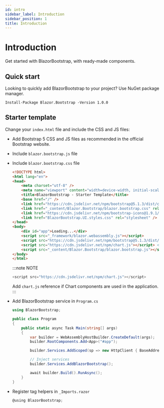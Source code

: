 ```yaml
---
id: intro
sidebar_label: Introduction
sidebar_position: 1
title: Introduction
---
```


# Introduction

Get started with BlazorBootstrap, with ready-made components.

## Quick start

Looking to quickly add BlazorBootstrap to your project? Use NuGet package manager.

```shell
Install-Package Blazor.Bootstrap -Version 1.0.0
```

## Starter template

Change your `index.html` file and include the CSS and JS files:
 - Add Bootstrap 5 CSS and JS files as recommended in the official Bootstrap website.
 - Include `blazor.bootstrap.js` file
 - Include `blazor.bootstrap.css` file

   ```html {8,9,10,16,17,18} showLineNumbers
   <!DOCTYPE html>
   <html lang="en">
   <head>
       <meta charset="utf-8" />
       <meta name="viewport" content="width=device-width, initial-scale=1.0, maximum-scale=1.0, user-scalable=no" />
       <title>BlazorBootstrap - Starter Template</title>
       <base href="/" />
       <link href="https://cdn.jsdelivr.net/npm/bootstrap@5.1.3/dist/css/bootstrap.min.css" rel="stylesheet" integrity="sha384-1BmE4kWBq78iYhFldvKuhfTAU6auU8tT94WrHftjDbrCEXSU1oBoqyl2QvZ6jIW3" crossorigin="anonymous">
       <link href="_content/Blazor.Bootstrap/blazor.bootstrap.css" rel="stylesheet" />
       <link href="https://cdn.jsdelivr.net/npm/bootstrap-icons@1.9.1/font/bootstrap-icons.css" rel="stylesheet" >
       <link href="BlazorBootstrap.UI.styles.css" rel="stylesheet" />
   </head>
   <body>
       <div id="app">Loading...</div>
       <script src="_framework/blazor.webassembly.js"></script>
       <script src="https://cdn.jsdelivr.net/npm/bootstrap@5.1.3/dist/js/bootstrap.bundle.min.js" integrity="sha384-ka7Sk0Gln4gmtz2MlQnikT1wXgYsOg+OMhuP+IlRH9sENBO0LRn5q+8nbTov4+1p" crossorigin="anonymous"></script>
       <script src="https://cdn.jsdelivr.net/npm/chart.js"></script> <!-- Add chart.js reference if Chart components are used in the application. -->
       <script src="_content/Blazor.Bootstrap/blazor.bootstrap.js"></script>
   </body>
   </html>
   ```
   :::note NOTE
   ```js
   <script src="https://cdn.jsdelivr.net/npm/chart.js"></script>
   ```
   Add `chart.js` reference if Chart components are used in the application.
   :::

 - Add BlazorBootstrap service in `Program.cs`

   ```cs {1,13} showLineNumbers
   using BlazorBootstrap;
   
   public class Program
   {
       public static async Task Main(string[] args)
       {
           var builder = WebAssemblyHostBuilder.CreateDefault(args);
           builder.RootComponents.Add<App>("#app");
   
           builder.Services.AddScoped(sp => new HttpClient { BaseAddress = new Uri(builder.HostEnvironment.BaseAddress) });
   
           // Inject services           
           builder.Services.AddBlazorBootstrap();
   
           await builder.Build().RunAsync();
       }
   }
   ```

 - Register tag helpers in `_Imports.razor`

   ```cs {1}
   @using BlazorBootstrap;
   ```